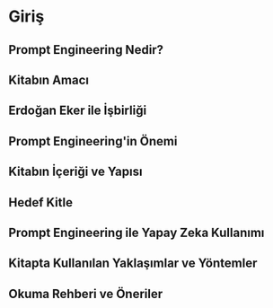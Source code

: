 # Giriş

## Prompt Engineering Nedir?

## Kitabın Amacı

## Erdoğan Eker ile İşbirliği

## Prompt Engineering'in Önemi

## Kitabın İçeriği ve Yapısı

## Hedef Kitle

## Prompt Engineering ile Yapay Zeka Kullanımı

## Kitapta Kullanılan Yaklaşımlar ve Yöntemler

## Okuma Rehberi ve Öneriler
